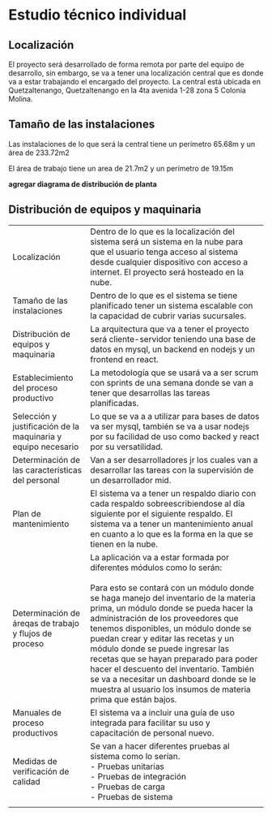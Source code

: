 # Estudio técnico individual
## Localización
El proyecto será desarrollado de forma remota por parte del equipo de desarrollo, sin embargo, se va a tener una localización central que es donde va a estar trabajando el encargado del proyecto. La central está ubicada en Quetzaltenango, Quetzaltenango en la 4ta avenida 1-28 zona 5 Colonia Molina.

## Tamaño de las instalaciones
Las instalaciones de lo que será la central tiene un perímetro 65.68m y un área de 233.72m2

El área de trabajo tiene un area de 21.7m2 y un perímetro de 19.15m

**agregar diagrama de distribución de planta**

## Distribución de equipos y maquinaria


|                                                               |                                                                                                                                                                                                                                                                                                                                                                                                                                                                                                                                                                      |
| ------------------------------------------------------------- | -------------------------------------------------------------------------------------------------------------------------------------------------------------------------------------------------------------------------------------------------------------------------------------------------------------------------------------------------------------------------------------------------------------------------------------------------------------------------------------------------------------------------------------------------------------------- |
| Localización                                                  | Dentro de lo que es la localización del sistema será un sistema en la nube para que el usuario tenga acceso al sistema desde cualquier dispositivo con acceso a internet. El proyecto será hosteado en la nube.                                                                                                                                                                                                                                                                                                                                                      |
| Tamaño de las instalaciones                                   | Dentro de lo que es el sistema se tiene planificado tener un sistema escalable con la capacidad de cubrir varias sucursales.                                                                                                                                                                                                                                                                                                                                                                                                                                         |
| Distribución de equipos y maquinaria                          | La arquitectura que va a tener el proyecto será cliente-servidor teniendo una base de datos en mysql, un backend en nodejs y un frontend en react.                                                                                                                                                                                                                                                                                                                                                                                                                   |
| Establecimiento del proceso productivo                        | La metodología que se usará va a ser scrum con sprints de una semana donde se van a tener que desarrollas las tareas planificadas.                                                                                                                                                                                                                                                                                                                                                                                                                                   |
| Selección y justificación de la maquinaria y equipo necesario | Lo que se va a a utilizar para bases de datos va ser mysql, también se va a usar nodejs por su facilidad de uso como backed y react por su versatilidad.                                                                                                                                                                                                                                                                                                                                                                                                             |
| Determinación de las características del personal             | Van a ser desarrolladores jr los cuales van a desarrollar las tareas con la supervisión de un desarrollador mid.                                                                                                                                                                                                                                                                                                                                                                                                                                                     |
| Plan de mantenimiento                                         | El sistema va a tener un respaldo diario con cada respaldo sobreescribiendose al día siguiente por el siguiente respaldo. El sistema va a tener un mantenimiento anual en cuanto a lo que es la forma en la que se tienen en la nube.                                                                                                                                                                                                                                                                                                                                |
| Determinación de áreqas de trabajo y flujos de proceso        | La aplicación va a estar formada por diferentes módulos como lo serán:<br><br>Para esto se contará con un módulo donde se haga manejo del inventario de la materia prima, un módulo donde se pueda hacer la administración de los proveedores que tenemos disponibles, un módulo donde se puedan crear y editar las recetas y un módulo donde se puede ingresar las recetas que se hayan preparado para poder hacer el descuento del inventario. También se va a necesitar un dashboard donde se le muestra al usuario los insumos de materia prima que están bajos. |
| Manuales de proceso productivos                               | El sistema va a incluir una guía de uso integrada para facilitar su uso y capacitación de personal nuevo.                                                                                                                                                                                                                                                                                                                                                                                                                                                            |
| Medidas de verificación de calidad                            | Se van a hacer diferentes pruebas al sistema como lo serían.<br>- Pruebas unitarias<br>- Pruebas de integración<br>- Pruebas de carga<br>- Pruebas de sistema                                                                                                                                                                                                                                                                                                                                                                                                        |
|                                                               |                                                                                                                                                                                                                                                                                                                                                                                                                                                                                                                                                                      |
